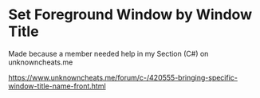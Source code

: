 # Set Foreground Window by Window Title

Made because a member needed help in my Section (C#) on unknowncheats.me

https://www.unknowncheats.me/forum/c-/420555-bringing-specific-window-title-name-front.html
 
